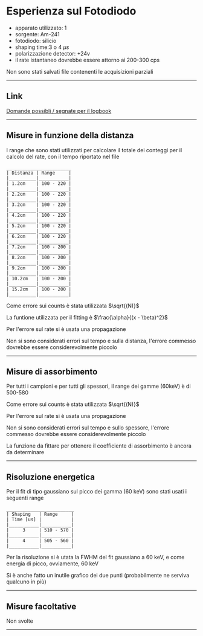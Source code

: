 # Esperienza sul Fotodiodo

- apparato utilizzato: 1
- sorgente: Am-241
- fotodiodo: silicio
- shaping time:3 o 4 $\mu s$
- polarizzazione detector: +24v
- il rate istantaneo dovrebbe essere attorno ai 200-300 cps

Non sono stati salvati file contenenti le acquisizioni parziali

---
## Link

[Domande possibli / segnate per il logbook](domande.md)


---
## Misure in funzione della distanza

I range che sono stati utilizzati per calcolare il totale dei conteggi per il calcolo del rate, con il tempo riportato nel file

``` 
________________________
| Distanza | Range     |
|__________|___________|
| 1.2cm    | 100 - 220 |
|__________|___________|
| 2.2cm    | 100 - 220 |
|__________|___________|
| 3.2cm    | 100 - 220 |
|__________|___________|
| 4.2cm    | 100 - 220 |
|__________|___________|
| 5.2cm    | 100 - 220 |
|__________|___________|
| 6.2cm    | 100 - 220 |
|__________|___________|
| 7.2cm    | 100 - 200 |
|__________|___________|
| 8.2cm    | 100 - 200 |
|__________|___________|
| 9.2cm    | 100 - 200 |
|__________|___________|
| 10.2cm   | 100 - 200 |
|__________|___________|
| 15.2cm   | 100 - 200 |
|__________|___________|

```

Come errore sui counts è stata utilizzata $\sqrt{(N)}$

La funtione utilizzata per il fitting è $\frac{\alpha}{(x - \beta)^2}$

Per l'errore sul rate si è usata una propagazione

Non si sono considerati errori sul tempo e sulla distanza, l'errore commesso dovrebbe essere considerevolmente piccolo

---

## Misure di assorbimento

Per tutti i campioni e per tutti gli spessori, il range dei gamme (60keV) è di 500-580

Come errore sui counts è stata utilizzata $\sqrt{(N)}$

Per l'errore sul rate si è usata una propagazione

Non si sono considerati errori sul tempo e sullo spessore, l'errore commesso dovrebbe essere considerevolmente piccolo


La funzione da fittare per ottenere il coefficiente di assorbimento è ancora da determinare

--- 

## Risoluzione energetica

Per il fit di tipo gaussiano sul picco dei gamma (60 keV) sono stati usati i seguenti range

``` 
_________________________
| Shaping   | Range     |
| Time [us] |           |    
|___________|___________|
|     3     | 510 - 570 |
|___________|___________|
|     4     | 505 - 560 |
|___________|___________|

```

Per la risoluzione si è utata la FWHM del fit gaussiano a 60 keV, e come energia di picco, ovviamente, 60 keV

Si è anche fatto un inutile grafico dei due punti (probabilmente ne serviva qualcuno in più)

---

## Misure facoltative

Non svolte

---
